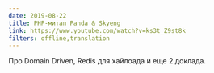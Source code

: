 ```yaml
---
date: 2019-08-22
title: PHP-митап Panda & Skyeng
link: https://www.youtube.com/watch?v=ks3t_Z9st8k
filters: offline,translation
---
```


Про Domain Driven, Redis для хайлоада и еще 2 доклада.
